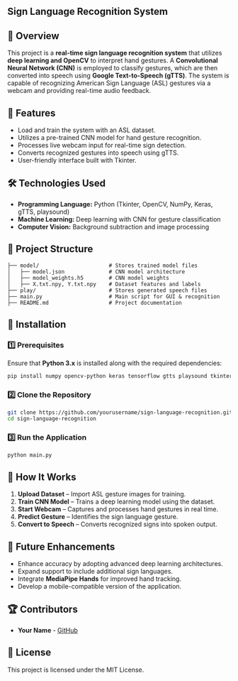 ## Sign Language Recognition System

## 📌 Overview
This project is a **real-time sign language recognition system** that utilizes **deep learning and OpenCV** to interpret hand gestures. A **Convolutional Neural Network (CNN)** is employed to classify gestures, which are then converted into speech using **Google Text-to-Speech (gTTS)**. The system is capable of recognizing American Sign Language (ASL) gestures via a webcam and providing real-time audio feedback.

## 🚀 Features
- Load and train the system with an ASL dataset.
- Utilizes a pre-trained CNN model for hand gesture recognition.
- Processes live webcam input for real-time sign detection.
- Converts recognized gestures into speech using gTTS.
- User-friendly interface built with Tkinter.

## 🛠️ Technologies Used
- **Programming Language:** Python (Tkinter, OpenCV, NumPy, Keras, gTTS, playsound)
- **Machine Learning:** Deep learning with CNN for gesture classification
- **Computer Vision:** Background subtraction and image processing

## 📂 Project Structure
```
├── model/                      # Stores trained model files
│   ├── model.json              # CNN model architecture
│   ├── model_weights.h5        # CNN model weights
│   ├── X.txt.npy, Y.txt.npy    # Dataset features and labels
├── play/                       # Stores generated speech files
├── main.py                     # Main script for GUI & recognition
├── README.md                   # Project documentation
```

## 🔧 Installation
### 1️⃣ Prerequisites
Ensure that **Python 3.x** is installed along with the required dependencies:

```sh
pip install numpy opencv-python keras tensorflow gtts playsound tkinter imutils
```

### 2️⃣ Clone the Repository
```sh
git clone https://github.com/yourusername/sign-language-recognition.git
cd sign-language-recognition
```

### 3️⃣ Run the Application
```sh
python main.py
```

## 📸 How It Works
1. **Upload Dataset** – Import ASL gesture images for training.
2. **Train CNN Model** – Trains a deep learning model using the dataset.
3. **Start Webcam** – Captures and processes hand gestures in real time.
4. **Predict Gesture** – Identifies the sign language gesture.
5. **Convert to Speech** – Converts recognized signs into spoken output.

## 🎯 Future Enhancements
- Enhance accuracy by adopting advanced deep learning architectures.
- Expand support to include additional sign languages.
- Integrate **MediaPipe Hands** for improved hand tracking.
- Develop a mobile-compatible version of the application.

## 🏆 Contributors
- **Your Name** - [GitHub](https://github.com/Teja1282)

## 📜 License
This project is licensed under the MIT License.

